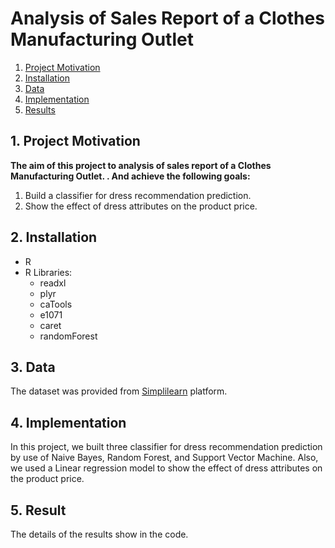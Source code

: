 
# Analysis of Sales Report of a Clothes Manufacturing Outlet

1. [Project Motivation](#ProjectMotivation)
2. [Installation](#installation)
3. [Data](#data)
4. [Implementation](#model)
5. [Results](#results)

## 1. Project Motivation <a name="ProjectMotivation"></a> 

**The aim of this project to analysis of sales report of a Clothes Manufacturing Outlet. . And achieve the following goals:**
1. Build a classifier for dress recommendation prediction.
2. Show the effect of dress attributes on the product price.


## 2. Installation <a name="installation"></a>

- R
- R Libraries:
    - readxl
    - plyr
    - caTools
    - e1071
    - caret
    - randomForest

## 3. Data<a name="data"></a> 

The dataset was provided from [Simplilearn](https://www.simplilearn.com/) platform.


## 4. Implementation <a name="model"></a> 
In this project, we built three classifier for dress recommendation prediction by use of Naive Bayes, Random Forest, and Support Vector Machine. Also, we used a Linear regression model to show the effect of dress attributes on the product price. 


## 5. Result<a name="results"></a>
The details of the results show in the code.
